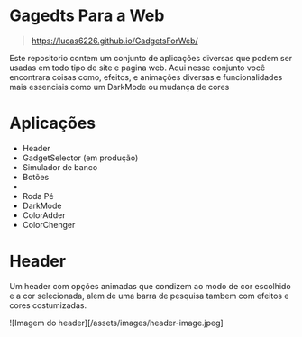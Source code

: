 # Gagedts Para a Web 

> https://lucas6226.github.io/GadgetsForWeb/

Este repositorio contem um conjunto de aplicações diversas que podem ser usadas em todo tipo de site e pagina web. Aqui nesse conjunto você encontrara coisas como, efeitos, e animações diversas e funcionalidades mais essenciais como um DarkMode ou mudança de cores

# Aplicações

* Header
* GadgetSelector (em produção) 
* Simulador de banco
* Botões
* 
* Roda Pé
* DarkMode
* ColorAdder
* ColorChenger

#  Header 
Um header com opções animadas que condizem ao modo de cor escolhido e a cor selecionada, alem de uma barra de pesquisa tambem com efeitos e cores costumizadas. 

![Imagem do header][/assets/images/header-image.jpeg]

